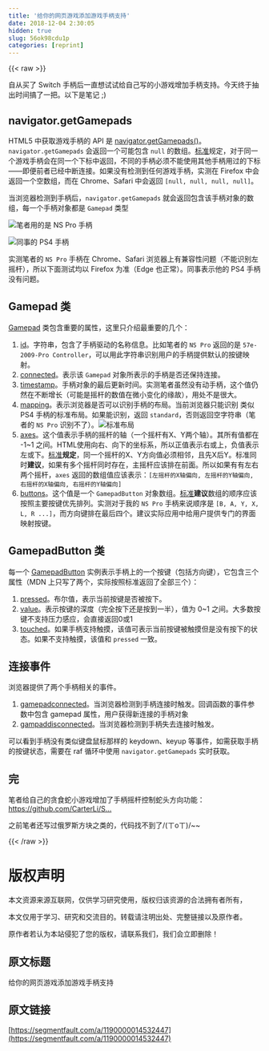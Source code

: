 ```yaml
---
title: '给你的网页游戏添加游戏手柄支持' 
date: 2018-12-04 2:30:05
hidden: true
slug: 56ok98cdu1p
categories: [reprint]
---
```


{{< raw >}}

                    
<p>自从买了 Switch 手柄后一直想试试给自己写的小游戏增加手柄支持。今天终于抽出时间搞了一把。以下是笔记 ;)</p>
<h2>navigator.getGamepads</h2>
<p>HTML5 中获取游戏手柄的 API 是 <a href="https://developer.mozilla.org/en-US/docs/Web/API/Navigator/getGamepads" rel="nofollow noreferrer">navigator.getGamepads()</a>。<code>navigator.getGamepads</code> 会返回一个可能包含 <code>null</code> 的数组。<a href="https://w3c.github.io/gamepad/" rel="nofollow noreferrer">标准</a>规定，对于同一个游戏手柄会在同一个下标中返回，不同的手柄必须不能使用其他手柄用过的下标——即便前者已经中断连接。如果没有检测到任何游戏手柄，实测在 Firefox 中会返回一个空数组，而在 Chrome、Safari 中会返回 <code>[null, null, null, null]</code>。</p>
<p>当浏览器检测到手柄后，<code>navigator.getGamepads</code> 就会返回包含该手柄对象的数组，每一个手柄对象都是 <code>Gamepad</code> 类型</p>
<p><span class="img-wrap"><img data-src="/img/bV88tS?w=1272&amp;h=492" src="https://static.alili.tech/img/bV88tS?w=1272&amp;h=492" alt="笔者用的是 NS Pro 手柄" title="笔者用的是 NS Pro 手柄"></span></p>
<p><span class="img-wrap"><img data-src="/img/bV88ET?w=1402&amp;h=456" src="https://static.alili.tech/img/bV88ET?w=1402&amp;h=456" alt="同事的 PS4 手柄" title="同事的 PS4 手柄"></span></p>
<p>实测笔者的 <code>NS Pro</code> 手柄在 Chrome、Safari 浏览器上有兼容性问题（不能识别左摇杆），所以下面测试均以 Firefox 为准（Edge 也正常）。同事表示他的 PS4 手柄没有问题。</p>
<h2>Gamepad 类</h2>
<p><a href="https://developer.mozilla.org/en-US/docs/Web/API/Gamepad" rel="nofollow noreferrer">Gamepad</a> 类包含重要的属性，这里只介绍最重要的几个：</p>
<ol>
<li>
<a href="https://developer.mozilla.org/en-US/docs/Web/API/Gamepad/id" rel="nofollow noreferrer">id</a>。字符串，包含了手柄驱动的名称信息。比如笔者的 <code>NS Pro</code> 返回的是 <code>57e-2009-Pro Controller</code>，可以用此字符串识别用户的手柄提供默认的按键映射。</li>
<li>
<a href="https://developer.mozilla.org/en-US/docs/Web/API/Gamepad/connected" rel="nofollow noreferrer">connected</a>。表示该 <code>Gamepad</code> 对象所表示的手柄是否还保持连接。</li>
<li>
<a href="https://developer.mozilla.org/en-US/docs/Web/API/Gamepad/timestamp" rel="nofollow noreferrer">timestamp</a>。手柄对象的最后更新时间。实测笔者虽然没有动手柄，这个值仍然在不断增长（可能是摇杆的数值在微小变化的缘故），用处不是很大。</li>
<li>
<a href="https://developer.mozilla.org/en-US/docs/Web/API/Gamepad/mapping" rel="nofollow noreferrer">mapping</a>。表示浏览器是否可以识别手柄的布局。当前浏览器只能识别 类似 PS4 手柄的标准布局。如果能识别，返回 <code>standard</code>，否则返回空字符串（笔者的 <code>NS Pro</code> 识别不了）。<span class="img-wrap"><img data-src="/img/remote/1460000014532452" src="https://static.alili.tech/img/remote/1460000014532452" alt="标准布局" title="标准布局"></span>
</li>
<li>
<a href="https://developer.mozilla.org/en-US/docs/Web/API/Gamepad/axes" rel="nofollow noreferrer">axes</a>。这个值表示手柄的摇杆的轴（一个摇杆有X、Y两个轴）。其所有值都在 -1~1 之间。HTML使用向右、向下的坐标系，所以正值表示右或上，负值表示左或下。<a href="https://w3c.github.io/gamepad/#dom-gamepad-index" rel="nofollow noreferrer">标准</a><strong>规定</strong>，同一个摇杆的X、Y方向值必须相邻，且先X后Y。标准同时<strong>建议</strong>，如果有多个摇杆同时存在，主摇杆应该排在前面。所以如果有有左右两个摇杆，<code>axes</code> 返回的数组值应该表示：<code>[左摇杆的X轴偏向, 左摇杆的Y轴偏向, 右摇杆的X轴偏向, 右摇杆的Y轴偏向]</code>
</li>
<li>
<a href="https://developer.mozilla.org/en-US/docs/Web/API/Gamepad/buttons" rel="nofollow noreferrer">buttons</a>。这个值是一个 <code>GamepadButton</code> 对象数组。<a href="https://w3c.github.io/gamepad/#dom-gamepad-buttons" rel="nofollow noreferrer">标准</a><strong>建议</strong>数组的顺序应该按照主要按键优先排列。实测对于我的 <code>NS Pro</code> 手柄来说顺序是 <code>[B, A, Y, X, L, R ...]</code>，而方向键排在最后四个。建议实际应用中给用户提供专门的界面映射按键。</li>
</ol>
<h2>GamepadButton 类</h2>
<p>每一个 <a href="https://developer.mozilla.org/en-US/docs/Web/API/GamepadButton" rel="nofollow noreferrer">GamepadButton</a> 实例表示手柄上的一个按键（包括方向键），它包含三个属性（MDN 上只写了两个，实际按照标准返回了全部三个）：</p>
<ol>
<li>
<a href="https://developer.mozilla.org/en-US/docs/Web/API/GamepadButton/pressed" rel="nofollow noreferrer">pressed</a>。布尔值，表示当前按键是否被按下。</li>
<li>
<a href="https://developer.mozilla.org/en-US/docs/Web/API/GamepadButton/value" rel="nofollow noreferrer">value</a>。表示按键的深度（完全按下还是按到一半），值为 0~1 之间。大多数按键不支持压力感应，会直接返回0或1</li>
<li>
<a href="https://w3c.github.io/gamepad/#dom-gamepadbutton-touched" rel="nofollow noreferrer">touched</a>。如果手柄支持触摸，该值可表示当前按键被触摸但是没有按下的状态。如果不支持触摸，该值和 <code>pressed</code> 一致。</li>
</ol>
<h2>连接事件</h2>
<p>浏览器提供了两个手柄相关的事件。</p>
<ol>
<li>
<a href="https://developer.mozilla.org/en-US/docs/Web/Events/gamepadconnected" rel="nofollow noreferrer">gamepadconnected</a>。当浏览器检测到手柄连接时触发。回调函数的事件参数中包含 gamepad 属性，用户获得新连接的手柄对象</li>
<li>
<a href="https://developer.mozilla.org/en-US/docs/Web/Events/gampaddisconnected" rel="nofollow noreferrer">gampaddisconnected</a>。当浏览器检测到手柄失去连接时触发。</li>
</ol>
<p>可以看到手柄没有类似键盘鼠标那样的 keydown、keyup 等事件，如需获取手柄的按键状态，需要在 raf 循环中使用 <code>navigator.getGamepads</code> 实时获取。</p>
<h2>完</h2>
<p>笔者给自己的贪食蛇小游戏增加了手柄摇杆控制蛇头方向功能：<a href="https://github.com/CarterLi/Snake/commit/0697eb9fbb60aa55a76b7781be7a9190d9c53714#diff-ed009b6b86b017532ef0489c77de5100" rel="nofollow noreferrer">https://github.com/CarterLi/S...</a></p>
<p>之前笔者还写过俄罗斯方块之类的，代码找不到了/(ㄒoㄒ)/~~</p>

                
{{< /raw >}}

# 版权声明
本文资源来源互联网，仅供学习研究使用，版权归该资源的合法拥有者所有，

本文仅用于学习、研究和交流目的。转载请注明出处、完整链接以及原作者。

原作者若认为本站侵犯了您的版权，请联系我们，我们会立即删除！

## 原文标题
给你的网页游戏添加游戏手柄支持

## 原文链接
[https://segmentfault.com/a/1190000014532447](https://segmentfault.com/a/1190000014532447)

